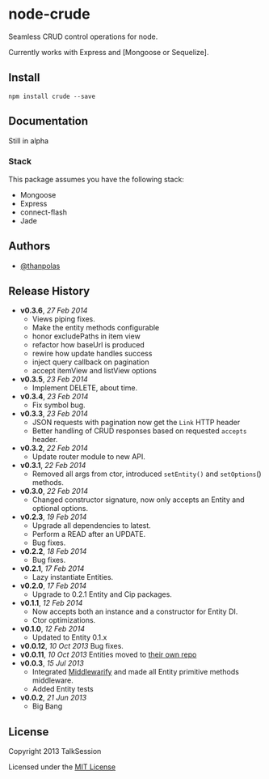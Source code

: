 # node-crude

Seamless CRUD control operations for node.

Currently works with Express and [Mongoose or Sequelize].

## Install

```shell
npm install crude --save
```

## Documentation

Still in alpha

### Stack

This package assumes you have the following stack:

* Mongoose
* Express
* connect-flash
* Jade


## Authors

* [@thanpolas][thanpolas]

## Release History
- **v0.3.6**, *27 Feb 2014*
    - Views piping fixes.
    - Make the entity methods configurable
    - honor excludePaths in item view
    - refactor how baseUrl is produced
    - rewire how update handles success
    - inject query callback on pagination
    - accept itemView and listView options
- **v0.3.5**, *23 Feb 2014*
    - Implement DELETE, about time.
- **v0.3.4**, *23 Feb 2014*
    - Fix symbol bug.
- **v0.3.3**, *23 Feb 2014*
    - JSON requests with pagination now get the `Link` HTTP header
    - Better handling of CRUD responses based on requested `accepts` header.
- **v0.3.2**, *22 Feb 2014*
    - Update router module to new API.
- **v0.3.1**, *22 Feb 2014*
    - Removed all args from ctor, introduced `setEntity()` and `setOptions`() methods.
- **v0.3.0**, *22 Feb 2014*
    - Changed constructor signature, now only accepts an Entity and optional options.
- **v0.2.3**, *19 Feb 2014*
    - Upgrade all dependencies to latest.
    - Perform a READ after an UPDATE.
    - Bug fixes.
- **v0.2.2**, *18 Feb 2014*
    - Bug fixes.
- **v0.2.1**, *17 Feb 2014*
    - Lazy instantiate Entities.
- **v0.2.0**, *17 Feb 2014*
    - Upgrade to 0.2.1 Entity and Cip packages.
- **v0.1.1**, *12 Feb 2014*
    - Now accepts both an instance and a constructor for Entity DI.
    - Ctor optimizations.
- **v0.1.0**, *12 Feb 2014* 
    - Updated to Entity 0.1.x
- **v0.0.12**, *10 Oct 2013* Bug fixes.
- **v0.0.11**, *10 Oct 2013* Entities moved to [their own repo](https://github.com/thanpolas/entity)
- **v0.0.3**, *15 Jul 2013*
    - Integrated [Middlewarify](https://github.com/thanpolas/middlewarify) and made all Entity primitive methods middleware.
    - Added Entity tests
- **v0.0.2**, *21 Jun 2013*
    - Big Bang

## License
Copyright 2013 TalkSession

Licensed under the [MIT License](LICENSE-MIT)

[grunt]: http://gruntjs.com/
[Getting Started]: https://github.com/gruntjs/grunt/wiki/Getting-started
[Gruntfile]: https://github.com/gruntjs/grunt/wiki/Sample-Gruntfile "Grunt's Gruntfile.js"
[grunt-replace]: https://github.com/erickrdch/grunt-string-replace "Grunt string replace"
[grunt-S3]: https://github.com/pifantastic/grunt-s3 "grunt-s3 task"
[thanpolas]: https://github.com/thanpolas "Thanasis Polychronakis"
